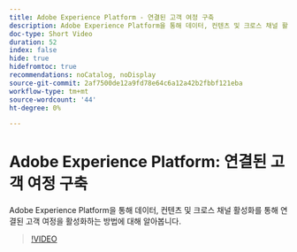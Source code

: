 ```yaml
---
title: Adobe Experience Platform - 연결된 고객 여정 구축
description: Adobe Experience Platform을 통해 데이터, 컨텐츠 및 크로스 채널 활성화를 통해 연결된 고객 여정을 활성화하는 방법에 대해 알아봅니다.
doc-type: Short Video
duration: 52
index: false
hide: true
hidefromtoc: true
recommendations: noCatalog, noDisplay
source-git-commit: 2af7500de12a9fd78e64c6a12a42b2fbbf121eba
workflow-type: tm+mt
source-wordcount: '44'
ht-degree: 0%

---
```



# Adobe Experience Platform: 연결된 고객 여정 구축

Adobe Experience Platform을 통해 데이터, 컨텐츠 및 크로스 채널 활성화를 통해 연결된 고객 여정을 활성화하는 방법에 대해 알아봅니다.

<!-- 62_S655_3442541_51_adobe-experience-platform-building-connected-customer-journeys -->
>[!VIDEO](https://video.tv.adobe.com/v/3458326/?learn=on&enablevpops=true)
